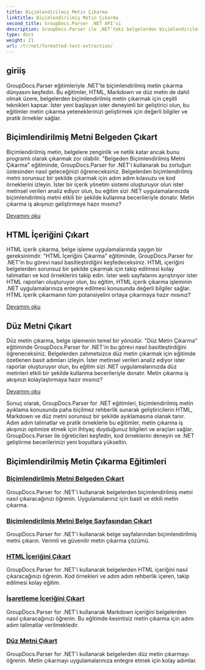 ```yaml
---
title: Biçimlendirilmiş Metin Çıkarma
linktitle: Biçimlendirilmiş Metin Çıkarma
second_title: GroupDocs.Parser .NET API'si
description: GroupDocs.Parser ile .NET'teki belgelerden biçimlendirilmiş metni verimli bir şekilde çıkarın. HTML, Markdown ve düz metni sorunsuz bir şekilde çıkarmayı öğrenin.
type: docs
weight: 21
url: /tr/net/formatted-text-extraction/
---
```


## giriiş

GroupDocs.Parser eğitimleriyle .NET'te biçimlendirilmiş metin çıkarma dünyasını keşfedin. Bu eğitimler, HTML, Markdown ve düz metin de dahil olmak üzere, belgelerden biçimlendirilmiş metin çıkarmak için çeşitli teknikleri kapsar. İster yeni başlayan ister deneyimli bir geliştirici olun, bu eğitimler metin çıkarma yeteneklerinizi geliştirmek için değerli bilgiler ve pratik örnekler sağlar.

## Biçimlendirilmiş Metni Belgeden Çıkart

Biçimlendirilmiş metin, belgelere zenginlik ve netlik katar ancak bunu programlı olarak çıkarmak zor olabilir. "Belgeden Biçimlendirilmiş Metni Çıkarma" eğitiminde, GroupDocs.Parser for .NET'i kullanarak bu zorluğun üstesinden nasıl geleceğinizi öğreneceksiniz. Belgelerden biçimlendirilmiş metni sorunsuz bir şekilde çıkarmak için adım adım kılavuzu ve kod örneklerini izleyin. İster bir içerik yönetim sistemi oluşturuyor olun ister metinsel verileri analiz ediyor olun, bu eğitim sizi .NET uygulamalarınızda biçimlendirilmiş metni etkili bir şekilde kullanma becerileriyle donatır. Metin çıkarma iş akışınızı geliştirmeye hazır mısınız?

[Devamını oku](./extract-formatted-text-from-document/)

## HTML İçeriğini Çıkart

HTML içerik çıkarma, belge işleme uygulamalarında yaygın bir gereksinimdir. "HTML İçeriğini Çıkarma" eğitiminde, GroupDocs.Parser for .NET'in bu görevi nasıl basitleştirdiğini keşfedeceksiniz. HTML içeriğini belgelerden sorunsuz bir şekilde çıkarmak için takip edilmesi kolay talimatları ve kod örneklerini takip edin. İster web sayfalarını ayrıştırıyor ister HTML raporları oluşturuyor olun, bu eğitim, HTML içerik çıkarma işleminin .NET uygulamalarınıza entegre edilmesi konusunda değerli bilgiler sağlar. HTML içerik çıkarmanın tüm potansiyelini ortaya çıkarmaya hazır mısınız?

[Devamını oku](./extract-html-content/)

## Düz Metni Çıkart

Düz metin çıkarma, belge işlemenin temel bir yönüdür. "Düz Metin Çıkarma" eğitiminde GroupDocs.Parser for .NET'in bu görevi nasıl basitleştirdiğini öğreneceksiniz. Belgelerden zahmetsizce düz metin çıkarmak için eğitimde özetlenen basit adımları izleyin. İster metinsel verileri analiz ediyor ister raporlar oluşturuyor olun, bu eğitim sizi .NET uygulamalarınızda düz metinleri etkili bir şekilde kullanma becerileriyle donatır. Metin çıkarma iş akışınızı kolaylaştırmaya hazır mısınız?

[Devamını oku](./extract-plain-text/)

Sonuç olarak, GroupDocs.Parser for .NET eğitimleri, biçimlendirilmiş metin ayıklama konusunda paha biçilmez rehberlik sunarak geliştiricilerin HTML, Markdown ve düz metni sorunsuz bir şekilde ayıklamasına olanak tanır. Adım adım talimatlar ve pratik örneklerle bu eğitimler, metin çıkarma iş akışınızı optimize etmek için ihtiyaç duyduğunuz bilgileri ve araçları sağlar. GroupDocs.Parser ile öğreticileri keşfedin, kod örneklerini deneyin ve .NET geliştirme becerilerinizi yeni boyutlara yükseltin.
## Biçimlendirilmiş Metin Çıkarma Eğitimleri
### [Biçimlendirilmiş Metni Belgeden Çıkart](./extract-formatted-text-from-document/)
GroupDocs.Parser for .NET'i kullanarak belgelerden biçimlendirilmiş metni nasıl çıkaracağınızı öğrenin. Uygulamalarınız için basit ve etkili metin çıkarma.
### [Biçimlendirilmiş Metni Belge Sayfasından Çıkart](./extract-formatted-text-from-document-page/)
GroupDocs.Parser for .NET'i kullanarak belge sayfalarından biçimlendirilmiş metni çıkarın. Verimli ve güvenilir metin çıkarma çözümü.
### [HTML İçeriğini Çıkart](./extract-html-content/)
GroupDocs.Parser for .NET'i kullanarak belgelerden HTML içeriğini nasıl çıkaracağınızı öğrenin. Kod örnekleri ve adım adım rehberlik içeren, takip edilmesi kolay eğitim.
### [İşaretleme İçeriğini Çıkart](./extract-markdown-content/)
GroupDocs.Parser for .NET'i kullanarak Markdown içeriğini belgelerden nasıl çıkaracağınızı öğrenin. Bu eğitimde kesintisiz metin çıkarma için adım adım talimatlar verilmektedir.
### [Düz Metni Çıkart](./extract-plain-text/)
GroupDocs.Parser for .NET'i kullanarak belgelerden düz metin çıkarmayı öğrenin. Metin çıkarmayı uygulamalarınıza entegre etmek için kolay adımlar.